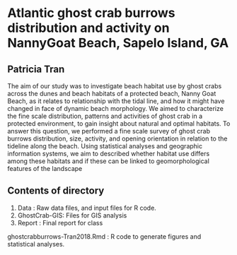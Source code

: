 # Atlantic ghost crab burrows distribution and activity on NannyGoat Beach, Sapelo Island, GA
## Patricia Tran

The aim of our study was to investigate beach habitat use by ghost crabs across the dunes and beach habitats of a protected beach, Nanny Goat Beach, as it relates to relationship with the tidal line, and how it might have changed in face of dynamic beach morphology. We aimed to characterize the fine scale distribution, patterns and activities of ghost crab in a protected environment, to gain insight about natural and optimal habitats. To answer this question, we performed a fine scale survey of ghost crab burrows distribution, size, activity, and opening orientation in relation to the tideline along the beach. Using statistical analyses and geographic information systems, we aim to described whether habitat use differs among these habitats and if these can be linked to geomorphological features of the landscape

## Contents of directory
1. Data : Raw data files, and input files for R code. 
2. GhostCrab-GIS: Files for GIS analysis
3. Report : Final report for class

ghostcrabburrows-Tran2018.Rmd : R code to generate figures and statistical analyses.
